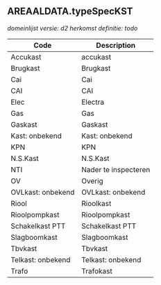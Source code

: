 ## AREAALDATA.typeSpecKST

*domeinlijst versie: d2* *herkomst definitie: todo*

 |Code |Description	|
|	---	|	---	|
| Accukast | accukast |
| Brugkast | Brugkast |
| Cai | Cai |
| CAI | CAI |
| Elec | Electra |
| Gas | Gas |
| Gaskast | Gaskast |
| Kast: onbekend | Kast: onbekend |
| KPN | KPN |
| N.S.Kast | N.S.Kast |
| NTI | Nader te inspecteren |
| OV | Overig |
| OVLkast: onbekend | OVLkast: onbekend |
| Riool | Rioolkast |
| Rioolpompkast | Rioolpompkast |
| Schakelkast PTT | Schakelkast PTT |
| Slagboomkast | Slagboomkast |
| Tbvkast | Tbvkast |
| Telkast: onbekend | Telkast: onbekend |
| Trafo | Trafokast |
